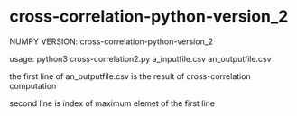 # cross-correlation-python-version_2
NUMPY VERSION: cross-correlation-python-version_2 

usage: python3 cross-correlation2.py a_inputfile.csv an_outputfile.csv

the first line of an_outputfile.csv is the result of cross-correlation computation

second line is index of maximum elemet of the first line
